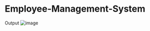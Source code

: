 # Employee-Management-System
Output
![image](https://github.com/Prabhat121003/Employee-Management-System/assets/161916290/7c5b91c7-f535-4e53-b10e-601bd683be8a)
